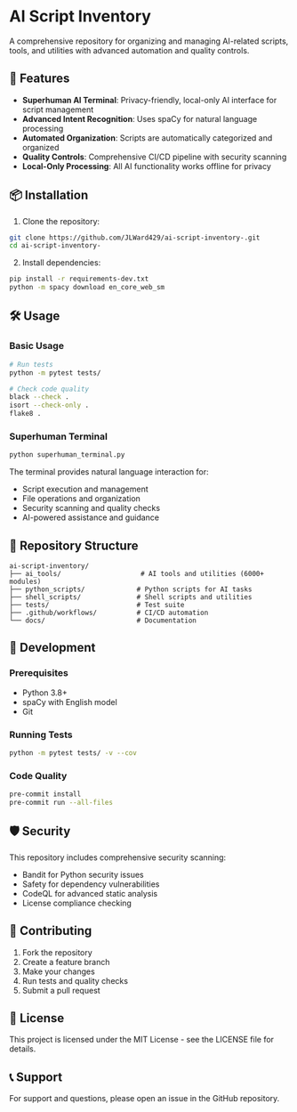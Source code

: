# AI Script Inventory

A comprehensive repository for organizing and managing AI-related scripts, tools, and utilities with advanced automation and quality controls.

## 🚀 Features

- **Superhuman AI Terminal**: Privacy-friendly, local-only AI interface for script management
- **Advanced Intent Recognition**: Uses spaCy for natural language processing
- **Automated Organization**: Scripts are automatically categorized and organized
- **Quality Controls**: Comprehensive CI/CD pipeline with security scanning
- **Local-Only Processing**: All AI functionality works offline for privacy

## 📦 Installation

1. Clone the repository:
```bash
git clone https://github.com/JLWard429/ai-script-inventory-.git
cd ai-script-inventory-
```

2. Install dependencies:
```bash
pip install -r requirements-dev.txt
python -m spacy download en_core_web_sm
```

## 🛠️ Usage

### Basic Usage
```bash
# Run tests
python -m pytest tests/

# Check code quality
black --check .
isort --check-only .
flake8 .
```

### Superhuman Terminal
```bash
python superhuman_terminal.py
```

The terminal provides natural language interaction for:
- Script execution and management
- File operations and organization
- Security scanning and quality checks
- AI-powered assistance and guidance

## 📁 Repository Structure

```
ai-script-inventory/
├── ai_tools/                    # AI tools and utilities (6000+ modules)
├── python_scripts/             # Python scripts for AI tasks
├── shell_scripts/              # Shell scripts and utilities
├── tests/                      # Test suite
├── .github/workflows/          # CI/CD automation
└── docs/                       # Documentation
```

## 🔧 Development

### Prerequisites
- Python 3.8+
- spaCy with English model
- Git

### Running Tests
```bash
python -m pytest tests/ -v --cov
```

### Code Quality
```bash
pre-commit install
pre-commit run --all-files
```

## 🛡️ Security

This repository includes comprehensive security scanning:
- Bandit for Python security issues
- Safety for dependency vulnerabilities
- CodeQL for advanced static analysis
- License compliance checking

## 🤝 Contributing

1. Fork the repository
2. Create a feature branch
3. Make your changes
4. Run tests and quality checks
5. Submit a pull request

## 📄 License

This project is licensed under the MIT License - see the LICENSE file for details.

## 📞 Support

For support and questions, please open an issue in the GitHub repository.